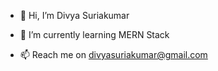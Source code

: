 - 👋 Hi, I’m Divya Suriakumar
<!--- 👀 I’m interested in --->
- 🌱 I’m currently learning MERN Stack
<!--- 💞️ I’m looking to collaborate on ... --->
- 📫 Reach me on divyasuriakumar@gmail.com

<!---
DivyaSuriakumar/DivyaSuriakumar is a ✨ special ✨ repository because its `README.md` (this file) appears on your GitHub profile.
You can click the Preview link to take a look at your changes.
--->
